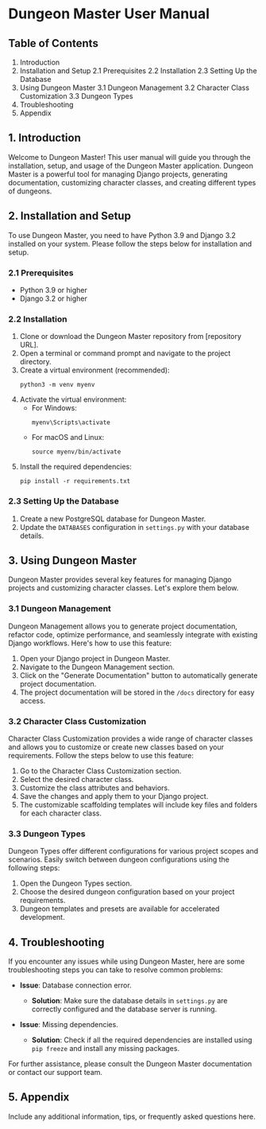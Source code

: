 # Dungeon Master User Manual

## Table of Contents
1. Introduction
2. Installation and Setup
   2.1 Prerequisites
   2.2 Installation
   2.3 Setting Up the Database
3. Using Dungeon Master
   3.1 Dungeon Management
   3.2 Character Class Customization
   3.3 Dungeon Types
4. Troubleshooting
5. Appendix

## 1. Introduction
Welcome to Dungeon Master! This user manual will guide you through the installation, setup, and usage of the Dungeon Master application. Dungeon Master is a powerful tool for managing Django projects, generating documentation, customizing character classes, and creating different types of dungeons.

## 2. Installation and Setup
To use Dungeon Master, you need to have Python 3.9 and Django 3.2 installed on your system. Please follow the steps below for installation and setup.

### 2.1 Prerequisites
- Python 3.9 or higher
- Django 3.2 or higher

### 2.2 Installation
1. Clone or download the Dungeon Master repository from [repository URL].
2. Open a terminal or command prompt and navigate to the project directory.
3. Create a virtual environment (recommended):
   ```
   python3 -m venv myenv
   ```
4. Activate the virtual environment:
   - For Windows:
     ```
     myenv\Scripts\activate
     ```
   - For macOS and Linux:
     ```
     source myenv/bin/activate
     ```
5. Install the required dependencies:
   ```
   pip install -r requirements.txt
   ```

### 2.3 Setting Up the Database
1. Create a new PostgreSQL database for Dungeon Master.
2. Update the `DATABASES` configuration in `settings.py` with your database details.

## 3. Using Dungeon Master
Dungeon Master provides several key features for managing Django projects and customizing character classes. Let's explore them below.

### 3.1 Dungeon Management
Dungeon Management allows you to generate project documentation, refactor code, optimize performance, and seamlessly integrate with existing Django workflows. Here's how to use this feature:

1. Open your Django project in Dungeon Master.
2. Navigate to the Dungeon Management section.
3. Click on the "Generate Documentation" button to automatically generate project documentation.
4. The project documentation will be stored in the `/docs` directory for easy access.

### 3.2 Character Class Customization
Character Class Customization provides a wide range of character classes and allows you to customize or create new classes based on your requirements. Follow the steps below to use this feature:

1. Go to the Character Class Customization section.
2. Select the desired character class.
3. Customize the class attributes and behaviors.
4. Save the changes and apply them to your Django project.
5. The customizable scaffolding templates will include key files and folders for each character class.

### 3.3 Dungeon Types
Dungeon Types offer different configurations for various project scopes and scenarios. Easily switch between dungeon configurations using the following steps:

1. Open the Dungeon Types section.
2. Choose the desired dungeon configuration based on your project requirements.
3. Dungeon templates and presets are available for accelerated development.

## 4. Troubleshooting
If you encounter any issues while using Dungeon Master, here are some troubleshooting steps you can take to resolve common problems:

- **Issue**: Database connection error.
  - **Solution**: Make sure the database details in `settings.py` are correctly configured and the database server is running.

- **Issue**: Missing dependencies.
  - **Solution**: Check if all the required dependencies are installed using `pip freeze` and install any missing packages.

For further assistance, please consult the Dungeon Master documentation or contact our support team.

## 5. Appendix
Include any additional information, tips, or frequently asked questions here.